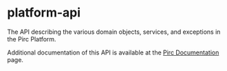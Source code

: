 # platform-api
The API describing the various domain objects, services, and exceptions in the Pirc Platform.

Additional documentation of this API is available at the [Pirc Documentation](http://Pirc.github.io) page.
